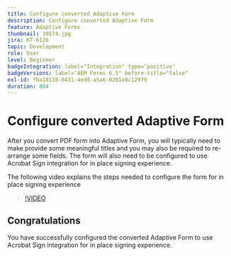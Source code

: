 ```yaml
---
title: Configure converted Adaptive Form
description: Configure converted Adaptive Form
feature: Adaptive Forms
thumbnail: 39574.jpg
jira: KT-6126
topic: Development
role: User
level: Beginner
badgeIntegration: label="Integration" type="positive"
badgeVersions: label="AEM Forms 6.5" before-title="false"
exl-id: fba18118-0431-4edd-a5a6-0281e8c12979
duration: 804
---
```

# Configure converted Adaptive Form

After you convert PDF form into Adaptive Form, you will typically need to make provide some meaningful titles and you may also be required to re-arrange some fields. The form will also need to be configured to use Acrobat Sign integration for in place signing experience.

The following video explains the steps needed to configure the form for in place signing experience

>[!VIDEO](https://video.tv.adobe.com/v/39574?quality=12&learn=on)

## Congratulations

You have successfully configured the converted Adaptive Form to use Acrobat Sign integration for in place signing experience.

